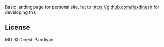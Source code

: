 Basic landing page for personal site. h/t to  https://github.com/flexdinesh for developing this
## License

MIT © Dinesh Pandiyan
